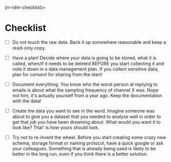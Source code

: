 (rr-rdm-checklist)=
# Checklist

<!-- This is a different style than the other chapters, but I really love what Alex provided so I just kept it. -->

- [ ] Do not touch the raw data. 
Back it up somewhere reasonable and keep a read-only copy.

- [ ] Have a plan! 
Decide where your data is going to be stored, what it is called, when/if it needs to be deleted BEFORE you start collecting it and note it down in a data management plan. 
If you collect sensitive data, plan for consent for sharing from the start!

- [ ] Document everything. 
You know who the worst person at replying to emails is about what the sampling frequency of channel X was. 
Nope not him, it's actually yourself from a year ago. 
Keep the documentation with the data!

- [ ] Create the data you want to see in the word. 
Imagine someone was about to give you a dataset that you needed to analyse well in order to get that job you have been dreaming about. 
What would you want it to look like? That' is how yours should look.

- [ ] Try not to re-invent the wheel. 
Before you start creating some crazy new schema, storage format or naming protocol, have a quick google or ask your colleagues. 
Something that is already being used is likely to be better in the long run, even if you think there is a better solution.